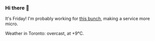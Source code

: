 ### Hi there :wave:

It's Friday! I'm probably working for [this bunch](https://github.com/kohofinancial), making a service more micro.

Weather in Toronto: overcast, at +9°C.

